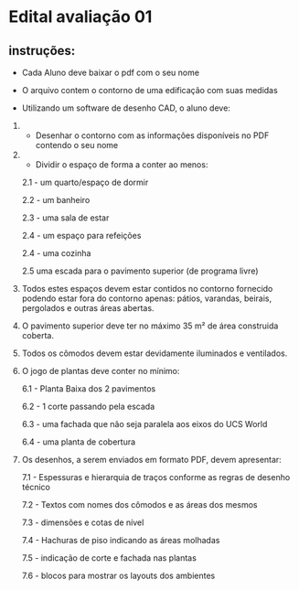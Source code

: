 # Edital avaliação 01

## instruções:

- Cada Aluno deve baixar o pdf com o seu nome

- O arquivo contem o contorno de uma edificação com suas medidas

- Utilizando um software de desenho CAD, o aluno deve:

1. - Desenhar o contorno com as informações disponíveis no PDF contendo o seu nome

1. - Dividir o espaço de forma a conter ao menos:

    2.1 - um quarto/espaço de dormir

    2.2 - um banheiro

    2.3 - uma sala de estar

    2.4 - um espaço para refeições

    2.4 - uma cozinha

    2.5 uma escada para o pavimento superior (de programa livre)

1. Todos estes espaços devem estar contidos no contorno fornecido podendo estar fora do contorno apenas: pátios, varandas, beirais, pergolados e outras áreas abertas.

1. O pavimento superior deve ter no máximo 35 m² de área construida coberta.

1. Todos os cômodos devem estar devidamente iluminados e ventilados.

1. O jogo de plantas deve conter no mínimo:

    6.1 - Planta Baixa dos 2 pavimentos

    6.2 - 1 corte passando pela escada

    6.3 - uma fachada que não seja paralela aos eixos do UCS World

    6.4 - uma planta de cobertura

1. Os desenhos, a serem enviados em formato PDF, devem apresentar:

    7.1 - Espessuras e hierarquia de traços conforme as regras de desenho técnico

    7.2 - Textos com nomes dos cômodos e as áreas dos mesmos

    7.3 - dimensões e cotas de nível

    7.4 - Hachuras de piso indicando as áreas molhadas

    7.5 - indicação de corte e fachada nas plantas

    7.6 - blocos para mostrar os layouts dos ambientes